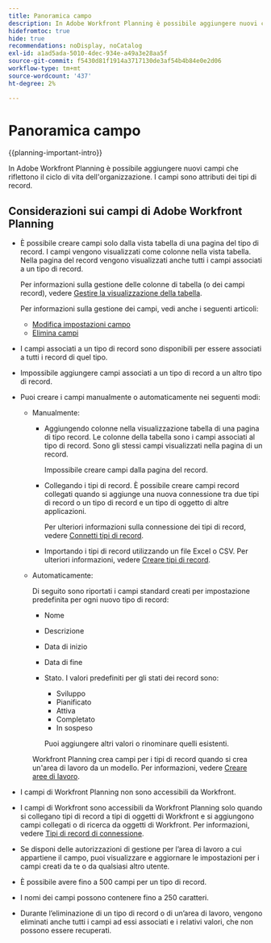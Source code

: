 ```yaml
---
title: Panoramica campo
description: In Adobe Workfront Planning è possibile aggiungere nuovi campi che riflettono il ciclo di vita dell'organizzazione. I campi sono attributi dei tipi di record.
hidefromtoc: true
hide: true
recommendations: noDisplay, noCatalog
exl-id: a1ad5ada-5010-4dec-934e-a49a3e28aa5f
source-git-commit: f5430d81f1914a3717130de3af54b4b84e0e2d06
workflow-type: tm+mt
source-wordcount: '437'
ht-degree: 2%

---
```


# Panoramica campo

<!--
title: Field overview
description: You can add new fields in Adobe Workfront Planning that reflect your organization's lifecycle. Fields are attributes of record types. 
hidefromtoc: yes
author: Alina
feature: Work Management (***************WE NEED A NEW ONE HERE***********)
role: User, Admin
hide: yes
-->

<!--update the metadata with real information when making this available in TOC and in the left nav-->

{{planning-important-intro}}

In Adobe Workfront Planning è possibile aggiungere nuovi campi che riflettono il ciclo di vita dell&#39;organizzazione. I campi sono attributi dei tipi di record.


## Considerazioni sui campi di Adobe Workfront Planning

* È possibile creare campi solo dalla vista tabella di una pagina del tipo di record. I campi vengono visualizzati come colonne nella vista tabella. Nella pagina del record vengono visualizzati anche tutti i campi associati a un tipo di record.

  Per informazioni sulla gestione delle colonne di tabella (o dei campi record), vedere [Gestire la visualizzazione della tabella](/help/quicksilver/planning/views/manage-the-table-view.md).

  Per informazioni sulla gestione dei campi, vedi anche i seguenti articoli:

   * [Modifica impostazioni campo](/help/quicksilver/planning/fields/edit-fields.md)
   * [Elimina campi](/help/quicksilver/planning/fields/delete-fields.md)

* I campi associati a un tipo di record sono disponibili per essere associati a tutti i record di quel tipo. <!--will this change and will the fields be available for other record types, too?! Also, the next bullet might need to change too if this one changes -->

* Impossibile aggiungere campi associati a un tipo di record a un altro tipo di record. <!-- this will change when they open the Field library tab when creating a field-->

* Puoi creare i campi manualmente o automaticamente nei seguenti modi:

   * Manualmente:

      * Aggiungendo colonne nella visualizzazione tabella di una pagina di tipo record. Le colonne della tabella sono i campi associati al tipo di record. Sono gli stessi campi visualizzati nella pagina di un record.

        Impossibile creare campi dalla pagina del record.

      * Collegando i tipi di record. È possibile creare campi record collegati quando si aggiunge una nuova connessione tra due tipi di record o un tipo di record e un tipo di oggetto di altre applicazioni.

        <!--* Importing record types with fields using a CSV or an Excel file. - this is not available yet-->

        Per ulteriori informazioni sulla connessione dei tipi di record, vedere [Connetti tipi di record](/help/quicksilver/planning/architecture/connect-record-types.md).

      * Importando i tipi di record utilizzando un file Excel o CSV. Per ulteriori informazioni, vedere [Creare tipi di record](/help/quicksilver/planning/architecture/create-record-types.md).

   * Automaticamente:

     Di seguito sono riportati i campi standard creati per impostazione predefinita per ogni nuovo tipo di record:

      * Nome
      * Descrizione
      * Data di inizio
      * Data di fine
      * Stato. I valori predefiniti per gli stati dei record sono:
         * Sviluppo
         * Pianificato
         * Attiva
         * Completato
         * In sospeso

        Puoi aggiungere altri valori o rinominare quelli esistenti.

     Workfront Planning crea campi per i tipi di record quando si crea un&#39;area di lavoro da un modello. Per informazioni, vedere [Creare aree di lavoro](/help/quicksilver/planning/architecture/create-workspaces.md).

* I campi di Workfront Planning non sono accessibili da Workfront.

* I campi di Workfront sono accessibili da Workfront Planning solo quando si collegano tipi di record a tipi di oggetti di Workfront e si aggiungono campi collegati o di ricerca da oggetti di Workfront. Per informazioni, vedere [Tipi di record di connessione](/help/quicksilver/planning/architecture/connect-record-types.md).

* Se disponi delle autorizzazioni di gestione per l’area di lavoro a cui appartiene il campo, puoi visualizzare e aggiornare le impostazioni per i campi creati da te o da qualsiasi altro utente.

* È possibile avere fino a 500 campi per un tipo di record.

* I nomi dei campi possono contenere fino a 250 caratteri.

* Durante l’eliminazione di un tipo di record o di un’area di lavoro, vengono eliminati anche tutti i campi ad essi associati e i relativi valori, che non possono essere recuperati. <!-- this might change with a possible recycle bin solution?!-->
